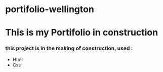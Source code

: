 # portifolio-wellington

<h1>This is my Portifolio in construction</h1>
  
<h3>this project is in the making of construction, used :</h3>

<ul>
  <li> Html</li>
  <li>Css</li>
</ul>
